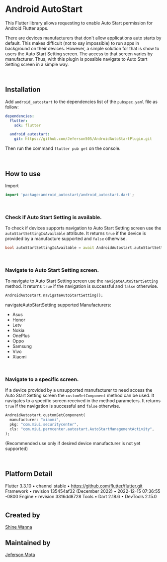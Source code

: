 # **Android AutoStart**

This Flutter library allows requesting to enable Auto Start permission for Android Flutter apps.

There are devices manufacturers that don't allow applications auto starts by default. This makes difficult (not to say impossible) to run apps in background on their devices. However, a simple solution for that is show to users the Auto Start Setting screen. The access to that screen varies by manufacturer. Thus, with this plugin is possible navigate to Auto Start Setting screen in a simple way.

<br/>

## **Installation**

Add `android_autostart` to the dependencies list
of the `pubspec.yaml` file as follow:

```yaml
dependencies:
  flutter:
    sdk: flutter

  android_autostart:
    git: https://github.com/Jeferson505/AndroidAutoStartPlugin.git
```

Then run the command `flutter pub get` on the console.

<br/>

## **How to use**

Import

```dart
import 'package:android_autostart/android_autostart.dart';
```
<br/>

### **Check if Auto Start Setting is available.**

To check if devices supports navigation to Auto Start Setting screen use the `autoStartSettingIsAvailable` attribute. It returns `true` if the device is provided by a manufacture supported and `false` otherwise.

```dart
bool autoStartSettingIsAvailable = await AndroidAutostart.autoStartSettingIsAvailable;
```

<br/>

### **Navigate to Auto Start Setting screen.**

To navigate to Auto Start Setting screen use the `navigateAutoStartSetting` method. It returns `true` if the navigation is successful and `false` otherwise.

```dart
AndroidAutostart.navigateAutoStartSetting();
```

navigateAutoStartSetting supported Manufacturers:
  - Asus
  - Honor
  - Letv
  - Nokia
  - OnePlus
  - Oppo
  - Samsung
  - Vivo
  - Xiaomi

<br/>

### **Navigate to a specific screen.**

If a device provided by a unsupported manufacturer to need access the Auto Start Setting screen the `customSetComponent` method can be used. It navigates to a specific screen received in the method parameters. It returns `true` if the navigation is successful and `false` otherwise.

```dart
AndroidAutostart.customSetComponent(
  manufacturer: "xiaomi",
  pkg: "com.miui.securitycenter",
  cls: "com.miui.permcenter.autostart.AutoStartManagementActivity",
);
```

(Recommended use only if desired device manufacturer is not yet supported)

<br/>

## Platform Detail
Flutter 3.3.10 • channel stable • https://github.com/flutter/flutter.git
Framework • revision 135454af32 (December 2022) • 2022-12-15 07:36:55 -0800
Engine • revision 3316dd8728
Tools • Dart 2.18.6 • DevTools 2.15.0

#

## Created by
[Shine Wanna](https://github.com/shinewanna)

## Maintained by
[Jeferson Mota](https://github.com/Jeferson505)
